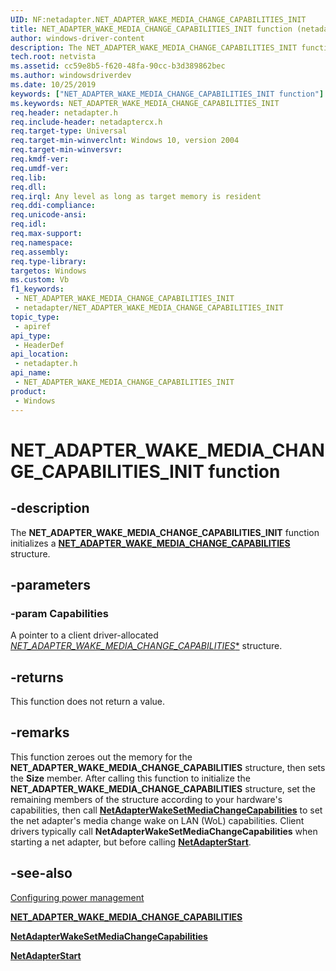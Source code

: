 ```yaml
---
UID: NF:netadapter.NET_ADAPTER_WAKE_MEDIA_CHANGE_CAPABILITIES_INIT
title: NET_ADAPTER_WAKE_MEDIA_CHANGE_CAPABILITIES_INIT function (netadapter.h)
author: windows-driver-content
description: The NET_ADAPTER_WAKE_MEDIA_CHANGE_CAPABILITIES_INIT function initializes a NET_ADAPTER_WAKE_MEDIA_CHANGE_CAPABILITIES structure.
tech.root: netvista
ms.assetid: cc59e8b5-f620-48fa-90cc-b3d389862bec
ms.author: windowsdriverdev
ms.date: 10/25/2019
keywords: ["NET_ADAPTER_WAKE_MEDIA_CHANGE_CAPABILITIES_INIT function"]
ms.keywords: NET_ADAPTER_WAKE_MEDIA_CHANGE_CAPABILITIES_INIT
req.header: netadapter.h
req.include-header: netadaptercx.h 
req.target-type: Universal
req.target-min-winverclnt: Windows 10, version 2004
req.target-min-winversvr: 
req.kmdf-ver: 
req.umdf-ver: 
req.lib: 
req.dll: 
req.irql: Any level as long as target memory is resident
req.ddi-compliance: 
req.unicode-ansi: 
req.idl: 
req.max-support: 
req.namespace: 
req.assembly: 
req.type-library: 
targetos: Windows
ms.custom: Vb
f1_keywords:
 - NET_ADAPTER_WAKE_MEDIA_CHANGE_CAPABILITIES_INIT
 - netadapter/NET_ADAPTER_WAKE_MEDIA_CHANGE_CAPABILITIES_INIT
topic_type:
 - apiref
api_type:
 - HeaderDef
api_location:
 - netadapter.h
api_name:
 - NET_ADAPTER_WAKE_MEDIA_CHANGE_CAPABILITIES_INIT
product:
 - Windows
---
```


# NET_ADAPTER_WAKE_MEDIA_CHANGE_CAPABILITIES_INIT function


## -description

The **NET_ADAPTER_WAKE_MEDIA_CHANGE_CAPABILITIES_INIT** function initializes a [**NET_ADAPTER_WAKE_MEDIA_CHANGE_CAPABILITIES**](../netadapter/ns-netadapter-_net_adapter_wake_media_change_capabilities.md) structure.

## -parameters

### -param Capabilities

A pointer to a client driver-allocated [*NET_ADAPTER_WAKE_MEDIA_CHANGE_CAPABILITIES**](../netadapter/ns-netadapter-_net_adapter_wake_media_change_capabilities.md) structure.

## -returns

This function does not return a value.

## -remarks

This function zeroes out the memory for the **NET_ADAPTER_WAKE_MEDIA_CHANGE_CAPABILITIES** structure, then sets the **Size** member. After calling this function to initialize the **NET_ADAPTER_WAKE_MEDIA_CHANGE_CAPABILITIES** structure, set the remaining members of the structure according to your hardware's capabilities, then call [**NetAdapterWakeSetMediaChangeCapabilities**](../netadapter/nf-netadapter-netadapterwakesetmediachangecapabilities.md) to set the net adapter's media change wake on LAN (WoL) capabilities. Client drivers typically call **NetAdapterWakeSetMediaChangeCapabilities** when starting a net adapter, but before calling [**NetAdapterStart**](../netadapter/nf-netadapter-netadapterstart.md).

## -see-also

[Configuring power management](/windows-hardware/drivers/netcx/configuring-power-management)

[**NET_ADAPTER_WAKE_MEDIA_CHANGE_CAPABILITIES**](../netadapter/ns-netadapter-_net_adapter_wake_media_change_capabilities.md)

[**NetAdapterWakeSetMediaChangeCapabilities**](../netadapter/nf-netadapter-netadapterwakesetmediachangecapabilities.md)

[**NetAdapterStart**](../netadapter/nf-netadapter-netadapterstart.md)